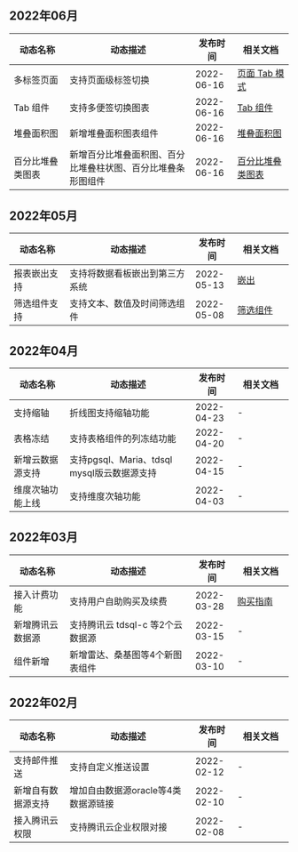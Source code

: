 ## 2022年06月
<table>
<thead>
<tr><th width="20%">动态名称</th><th width="45%">动态描述</th><th width="15%">发布时间</th><th width="20%">相关文档</th>
</tr><tr>
</thead>
<tbody>
<tr>
<td>多标签页面</td>
<td>支持页面级标签切换</td>
<td>2022-06-16</td>
<td><a href="https://cloud.tencent.com/document/product/590/75980">页面 Tab 模式</a></td>
</tr>
<tr>
<td>Tab 组件</td>
<td>支持多便签切换图表</td>
<td>2022-06-16</td>
<td><a href="https://cloud.tencent.com/document/product/590/75907">Tab 组件</a></td>
</tr>
<tr>
<td>堆叠面积图</td>
<td>新增堆叠面积图表组件</td>
<td>2022-06-16</td>
<td><a href="https://cloud.tencent.com/document/product/590/75902">堆叠面积图</a></td>
</tr>
<tr>
<td>百分比堆叠类图表</td>
<td>新增百分比堆叠面积图、百分比堆叠柱状图、百分比堆叠条形图组件</td>
<td>2022-06-16</td>
<td><a href="https://cloud.tencent.com/document/product/590/75903">百分比堆叠类图表</a></td>
</tr>
</tbody></table>


## 2022年05月
<table>
<thead>
<tr><th width="20%">动态名称</th><th width="45%">动态描述</th><th width="15%">发布时间</th><th width="20%">相关文档</th>
</tr><tr>
</thead>
<tbody>
<tr>
<td>报表嵌出支持</td>
<td>支持将数据看板嵌出到第三方系统</td>
<td>2022-05-13</td>
<td><a href="https://cloud.tencent.com/document/product/590/73953">嵌出</a></td>
</tr>
<tr>
<td>筛选组件支持</td>
<td>支持文本、数值及时间筛选组件</td>
<td>2022-05-08</td>
<td><a href="https://cloud.tencent.com/document/product/590/73478">筛选组件</a></td>
</tr>
</tbody></table>

## 2022年04月
<table>
<thead>
<tr><th width="20%">动态名称</th><th width="45%">动态描述</th><th width="15%">发布时间</th><th width="20%">相关文档</th>
</tr><tr>
</thead>
<tbody><tr>
<td>支持缩轴</td>
<td>折线图支持缩轴功能</td>
<td>2022-04-23</td>
<td>-</td>
</tr>
<tr>
<td>表格冻结</td>
<td>支持表格组件的列冻结功能</td>
<td>2022-04-20</td>
<td>-</td>
</tr>
<tr>
<td>新增云数据源支持</td>
<td>支持pgsql、Maria、tdsql mysql版云数据源支持</td>
<td>2022-04-15</td>
<td>-</td>
</tr>
<tr>
<td>维度次轴功能上线</td>
<td>支持维度次轴功能</td>
<td>2022-04-03</td>
<td>-</td>
</tr>
</tbody></table>

## 2022年03月
<table>
<thead>
<tr><th width="20%">动态名称</th><th width="45%">动态描述</th><th width="15%">发布时间</th><th width="20%">相关文档</th>
</tr><tr>
</thead>
<tbody><tr>
<td>接入计费功能</td>
<td>支持用户自助购买及续费</td>
<td>2022-03-28</td>
<td><a href="https://cloud.tencent.com/document/product/590/19140">购买指南</a></td>
</tr>
<tr>
<td>新增腾讯云数据源</td>
<td>支持腾讯云 tdsql-c 等2个云数据源</td>
<td>2022-03-15</td>
<td>-</td>
</tr>
<tr>
<td>组件新增</td>
<td>新增雷达、桑基图等4个新图表组件</td>
<td>2022-03-10</td>
<td>-</td>
</tr>
</tbody></table>

## 2022年02月
<table>
<thead>
<tr><th width="20%">动态名称</th><th width="45%">动态描述</th><th width="15%">发布时间</th><th width="20%">相关文档</th>
</tr><tr>
</thead>
<tbody><tr>
<td>支持邮件推送</td>
<td>支持自定义推送设置</td>
<td>2022-02-12</td>
<td>-</td>
</tr>
<tr>
<td>新增自有数据源支持</td>
<td>增加自由数据源oracle等4类数据源链接</td>
<td>2022-02-10</td>
<td>-</td>
</tr>
<tr>
<td>接入腾讯云权限</td>
<td>支持腾讯云企业权限对接</td>
<td>2022-02-08</td>
<td>-</td>
</tr>
</tbody></table>
